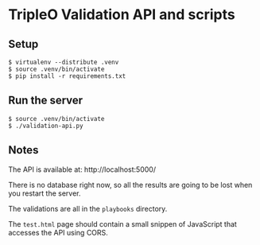 TripleO Validation API and scripts
==================================

## Setup

    $ virtualenv --distribute .venv
    $ source .venv/bin/activate
    $ pip install -r requirements.txt


## Run the server

    $ source .venv/bin/activate
    $ ./validation-api.py


## Notes

The API is available at: http://localhost:5000/

There is no database right now, so all the results are going to be lost when
you restart the server.

The validations are all in the `playbooks` directory.

The `test.html` page should contain a small snippen of JavaScript that accesses
the API using CORS.
